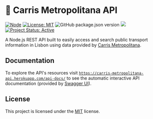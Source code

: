 # :bus: Carris Metropolitana API

[![Node](https://badges.aleen42.com/src/node.svg)](https://nodejs.org/)
[![License: MIT](https://img.shields.io/github/license/marciammart/carris-metropolitana-api?color=yellow&label=Licence)](./LICENSE)
![GitHub package.json version](https://img.shields.io/github/package-json/v/marciammart/carris-metropolitana-api?label=Version)
![](https://img.shields.io/badge/Coverage-60%25-F2E96B.svg?prefix=$coverage$)
[![Project Status: Active](https://img.shields.io/badge/Status-Active-brightgreen.svg)](https://www.repostatus.org/#active)

A Node.js REST API built to easily access and search public transport information in Lisbon using data provided by [Carris Metropolitana](https://www.carrismetropolitana.pt/).

## Documentation

To explore the API's resources visit [`https://carris-metropolitana-api.herokuapp.com/api-docs/`](https://carris-metropolitana-api.herokuapp.com/api-docs/) to see the automatic interactive API documentation (provided by [Swagger UI](https://github.com/swagger-api/swagger-ui)).

## License

This project is licensed under the [MIT](./LICENSE) license.